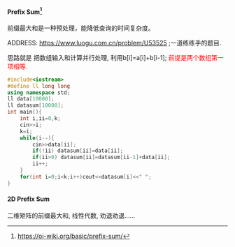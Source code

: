 #### Prefix Sum[^1]

前缀最大和是一种预处理，能降低查询的时间复杂度。

ADDRESS: https://www.luogu.com.cn/problem/U53525 ;一道练练手的题目. 

思路就是 把数组输入和计算并行处理, 利用b[i]=a[i]+b[i-1];  <font color=red>前提是两个数组第一项相等. </font>

```cpp
#include<iostream>
#define ll long long
using namespace std;
ll data[10000];
ll datasum[10000];
int main(){
    int i,ii=0,k;
    cin>>i;
    k=i;
    while(i--){
        cin>>data[ii];
        if(!ii) datasum[ii]=data[ii];
        if(ii>0) datasum[ii]=datasum[ii-1]+data[ii];
        ii++;
    }
    for(int i=0;i<k;i++)cout<<datasum[i]<<" ";
}  
```



#### 2D Prefix Sum

二维矩阵的前缀最大和, 线性代数, 劝退劝退......



[^1]:https://oi-wiki.org/basic/prefix-sum/
